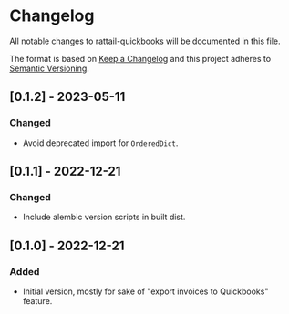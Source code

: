 
# Changelog
All notable changes to rattail-quickbooks will be documented in this file.

The format is based on [Keep a Changelog](http://keepachangelog.com/en/1.0.0/)
and this project adheres to [Semantic Versioning](http://semver.org/spec/v2.0.0.html).

## [0.1.2] - 2023-05-11
### Changed
- Avoid deprecated import for `OrderedDict`.

## [0.1.1] - 2022-12-21
### Changed
- Include alembic version scripts in built dist.

## [0.1.0] - 2022-12-21
### Added
- Initial version, mostly for sake of "export invoices to Quickbooks" feature.
